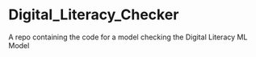 # Digital_Literacy_Checker
A repo containing the code for a model checking the Digital Literacy ML Model
